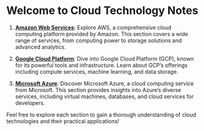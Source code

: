 # Welcome to Cloud Technology Notes

1. **[Amazon Web Services](https://ronakr14.github.io/Amazon-Web-Service)**: Explore AWS, a comprehensive cloud computing platform provided by Amazon. This section covers a wide range of services, from computing power to storage solutions and advanced analytics.

2. **[Google Cloud Platform](https://ronakr14.github.io/Google-Cloud-Platform/)**: Dive into Google Cloud Platform (GCP), known for its powerful tools and infrastructure. Learn about GCP’s offerings including compute services, machine learning, and data storage.

3. **[Microsoft Azure](https://ronakr14.github.io/Microsoft-Azure/)**: Discover Microsoft Azure, a cloud computing service from Microsoft. This section provides insights into Azure’s diverse services, including virtual machines, databases, and cloud services for developers.

Feel free to explore each section to gain a thorough understanding of cloud technologies and their practical applications!
